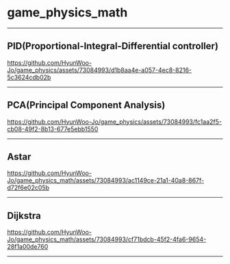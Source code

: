 # game_physics_math

***
## PID(Proportional-Integral-Differential controller)

https://github.com/HyunWoo-Jo/game_physics/assets/73084993/d1b8aa4e-a057-4ec8-8216-5c3624cdb02b

***
## PCA(Principal Component Analysis)

https://github.com/HyunWoo-Jo/game_physics/assets/73084993/fc1aa2f5-cb08-49f2-8b13-677e5ebb1550

***

## Astar

https://github.com/HyunWoo-Jo/game_physics_math/assets/73084993/ac1149ce-21a1-40a8-867f-d72f6e02c05b

***

## Dijkstra

https://github.com/HyunWoo-Jo/game_physics_math/assets/73084993/cf71bdcb-45f2-4fa6-9654-28f1a00de760

***
